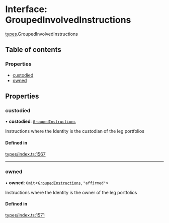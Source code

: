 # Interface: GroupedInvolvedInstructions

[types](../wiki/types).GroupedInvolvedInstructions

## Table of contents

### Properties

- [custodied](../wiki/types.GroupedInvolvedInstructions#custodied)
- [owned](../wiki/types.GroupedInvolvedInstructions#owned)

## Properties

### custodied

• **custodied**: [`GroupedInstructions`](../wiki/types.GroupedInstructions)

Instructions where the Identity is the custodian of the leg portfolios

#### Defined in

[types/index.ts:1567](https://github.com/PolymeshAssociation/polymesh-sdk/blob/2d3ac2ae/src/types/index.ts#L1567)

___

### owned

• **owned**: `Omit`<[`GroupedInstructions`](../wiki/types.GroupedInstructions), ``"affirmed"``\>

Instructions where the Identity is the owner of the leg portfolios

#### Defined in

[types/index.ts:1571](https://github.com/PolymeshAssociation/polymesh-sdk/blob/2d3ac2ae/src/types/index.ts#L1571)
